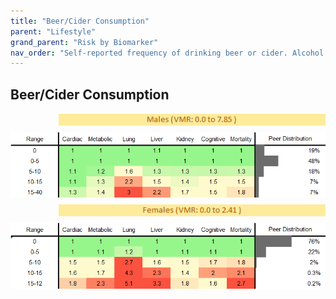 ```yaml
---
title: "Beer/Cider Consumption"
parent: "Lifestyle"
grand_parent: "Risk by Biomarker"
nav_order: "Self-reported frequency of drinking beer or cider. Alcohol intake affects liver, heart, and cancer risk."
---
```



## Beer/Cider Consumption




<div style="display: flex; flex-direction: column; gap: 10px;">

  <img src="/assets/images/vmrbiomarker_beer_cider_intake__male.png" alt="Beer/Cider Consumption VMR Male" style="margin-left: 15%">
  <img src="/assets/images/rr_beer_cider_intake__male.png" alt="Beer/Cider Consumption RR Male">

  <img src="/assets/images/vmrbiomarker_beer_cider_intake__female.png" alt="Beer/Cider Consumption VMR Female" style="margin-left: 15%; ">
  <img src="/assets/images/rr_beer_cider_intake__female.png" alt="Beer/Cider Consumption RR Female">

</div>



